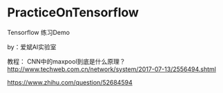 ﻿# PracticeOnTensorflow

Tensorflow 练习Demo

by：爱斌AI实验室

教程：
   CNN中的maxpool到底是什么原理？
   http://www.techweb.com.cn/network/system/2017-07-13/2556494.shtml

   https://www.zhihu.com/question/52684594


